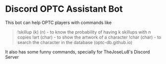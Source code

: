 # Discord OPTC Assistant Bot

This bot can help OPTC players with commands like
> !skillup (k) (n) - to know the probability of having k skillups with n copies
> !art (char) - to show the artwork of a character
> !char (char) - to search the character in the database (optc-db.github.io)

It also has some funny commands, specially for TheJoseLu8's Discord Server
